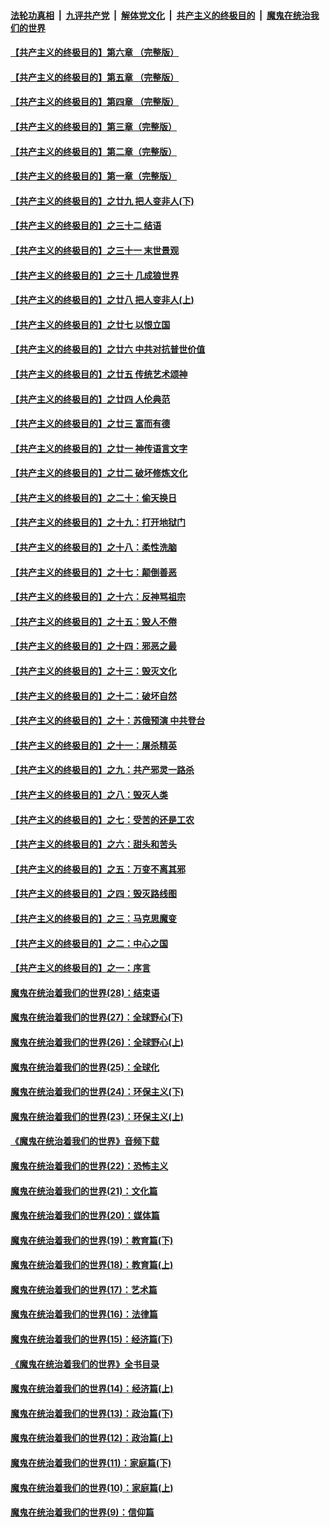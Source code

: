 ####  [法轮功真相](../../../../basic/blob/master/README.md?t=05182202) &nbsp;|&nbsp; [九评共产党](../../../../9ping.md/blob/master/README.md?t=05182202) &nbsp;|&nbsp; [解体党文化](../../../../jtdwh.md/blob/master/README.md?t=05182202)  &nbsp;|&nbsp; [共产主义的终极目的](../../../../gczydzjmd.md/blob/master/README.md?t=05182202) &nbsp;|&nbsp; [魔鬼在统治我们的世界](../../../../mgztzwmdsj.md/blob/master/README.md?t=05182202) 

#### [【共产主义的终极目的】第六章 （完整版）](../pages/nsc422/n11428913.md?t=05182202) 

#### [【共产主义的终极目的】第五章 （完整版）](../pages/nsc422/n11428912.md?t=05182202) 

#### [【共产主义的终极目的】第四章 （完整版）](../pages/nsc422/n11428907.md?t=05182202) 

#### [【共产主义的终极目的】第三章（完整版）](../pages/nsc422/n11428848.md?t=05182202) 

#### [【共产主义的终极目的】第二章（完整版）](../pages/nsc422/n11428831.md?t=05182202) 

#### [【共产主义的终极目的】第一章（完整版）](../pages/nsc422/n11417651.md?t=05182202) 

#### [【共产主义的终极目的】之廿九 把人变非人(下)](../pages/nsc422/n11344140.md?t=05182202) 

#### [【共产主义的终极目的】之三十二 结语](../pages/nsc422/n11360535.md?t=05182202) 

#### [【共产主义的终极目的】之三十一 末世景观](../pages/nsc422/n11351129.md?t=05182202) 

#### [【共产主义的终极目的】之三十 几成狼世界](../pages/nsc422/n11348280.md?t=05182202) 

#### [【共产主义的终极目的】之廿八 把人变非人(上)](../pages/nsc422/n11340492.md?t=05182202) 

#### [【共产主义的终极目的】之廿七 以恨立国](../pages/nsc422/n11336944.md?t=05182202) 

#### [【共产主义的终极目的】之廿六 中共对抗普世价值](../pages/nsc422/n11324785.md?t=05182202) 

#### [【共产主义的终极目的】之廿五 传统艺术颂神](../pages/nsc422/n11296396.md?t=05182202) 

#### [【共产主义的终极目的】之廿四 人伦典范](../pages/nsc422/n11296397.md?t=05182202) 

#### [【共产主义的终极目的】之廿三 富而有德](../pages/nsc422/n11283598.md?t=05182202) 

#### [【共产主义的终极目的】之廿一 神传语言文字](../pages/nsc422/n11263265.md?t=05182202) 

#### [【共产主义的终极目的】之廿二 破坏修炼文化](../pages/nsc422/n11245728.md?t=05182202) 

#### [【共产主义的终极目的】之二十：偷天换日](../pages/nsc422/n11238846.md?t=05182202) 

#### [【共产主义的终极目的】之十九：打开地狱门](../pages/nsc422/n11206376.md?t=05182202) 

#### [【共产主义的终极目的】之十八：柔性洗脑](../pages/nsc422/n11199994.md?t=05182202) 

#### [【共产主义的终极目的】之十七：颠倒善恶](../pages/nsc422/n11179782.md?t=05182202) 

#### [【共产主义的终极目的】之十六：反神骂祖宗](../pages/nsc422/n11166798.md?t=05182202) 

#### [【共产主义的终极目的】之十五：毁人不倦](../pages/nsc422/n11166792.md?t=05182202) 

#### [【共产主义的终极目的】之十四：邪恶之最](../pages/nsc422/n11150249.md?t=05182202) 

#### [【共产主义的终极目的】之十三：毁灭文化](../pages/nsc422/n11135227.md?t=05182202) 

#### [【共产主义的终极目的】之十二：破坏自然](../pages/nsc422/n11135214.md?t=05182202) 

#### [【共产主义的终极目的】之十：苏俄预演 中共登台](../pages/nsc422/n11118424.md?t=05182202) 

#### [【共产主义的终极目的】之十一：屠杀精英](../pages/nsc422/n11118442.md?t=05182202) 

#### [【共产主义的终极目的】之九：共产邪灵一路杀](../pages/nsc422/n11114139.md?t=05182202) 

#### [【共产主义的终极目的】之八：毁灭人类](../pages/nsc422/n11108503.md?t=05182202) 

#### [【共产主义的终极目的】之七：受苦的还是工农](../pages/nsc422/n11101809.md?t=05182202) 

#### [【共产主义的终极目的】之六：甜头和苦头](../pages/nsc422/n11096971.md?t=05182202) 

#### [【共产主义的终极目的】之五：万变不离其邪](../pages/nsc422/n11091285.md?t=05182202) 

#### [【共产主义的终极目的】之四：毁灭路线图](../pages/nsc422/n11086284.md?t=05182202) 

#### [【共产主义的终极目的】之三：马克思魔变](../pages/nsc422/n11061941.md?t=05182202) 

#### [【共产主义的终极目的】之二：中心之国](../pages/nsc422/n11047728.md?t=05182202) 

#### [【共产主义的终极目的】之一：序言](../pages/nsc422/n11086077.md?t=05182202) 

#### [魔鬼在统治着我们的世界(28)：结束语](../pages/nsc422/n10936246.md?t=05182202) 

#### [魔鬼在统治着我们的世界(27)：全球野心(下)](../pages/nsc422/n10928319.md?t=05182202) 

#### [魔鬼在统治着我们的世界(26)：全球野心(上)](../pages/nsc422/n10900318.md?t=05182202) 

#### [魔鬼在统治着我们的世界(25)：全球化](../pages/nsc422/n10788205.md?t=05182202) 

#### [魔鬼在统治着我们的世界(24)：环保主义(下)](../pages/nsc422/n10695307.md?t=05182202) 

#### [魔鬼在统治着我们的世界(23)：环保主义(上)](../pages/nsc422/n10688613.md?t=05182202) 

#### [《魔鬼在统治着我们的世界》音频下载](../pages/nsc422/n10635553.md?t=05182202) 

#### [魔鬼在统治着我们的世界(22)：恐怖主义](../pages/nsc422/n10614727.md?t=05182202) 

#### [魔鬼在统治着我们的世界(21)：文化篇](../pages/nsc422/n10597706.md?t=05182202) 

#### [魔鬼在统治着我们的世界(20)：媒体篇](../pages/nsc422/n10586579.md?t=05182202) 

#### [魔鬼在统治着我们的世界(19)：教育篇(下)](../pages/nsc422/n10564808.md?t=05182202) 

#### [魔鬼在统治着我们的世界(18)：教育篇(上)](../pages/nsc422/n10526970.md?t=05182202) 

#### [魔鬼在统治着我们的世界(17)：艺术篇](../pages/nsc422/n10499093.md?t=05182202) 

#### [魔鬼在统治着我们的世界(16)：法律篇](../pages/nsc422/n10485969.md?t=05182202) 

#### [魔鬼在统治着我们的世界(15)：经济篇(下)](../pages/nsc422/n10469975.md?t=05182202) 

#### [《魔鬼在统治着我们的世界》全书目录](../pages/nsc422/n10464261.md?t=05182202) 

#### [魔鬼在统治着我们的世界(14)：经济篇(上)](../pages/nsc422/n10457370.md?t=05182202) 

#### [魔鬼在统治着我们的世界(13)：政治篇(下)](../pages/nsc422/n10448270.md?t=05182202) 

#### [魔鬼在统治着我们的世界(12)：政治篇(上)](../pages/nsc422/n10444576.md?t=05182202) 

#### [魔鬼在统治着我们的世界(11)：家庭篇(下)](../pages/nsc422/n10440961.md?t=05182202) 

#### [魔鬼在统治着我们的世界(10)：家庭篇(上)](../pages/nsc422/n10435448.md?t=05182202) 

#### [魔鬼在统治着我们的世界(9)：信仰篇](../pages/nsc422/n10432159.md?t=05182202) 

